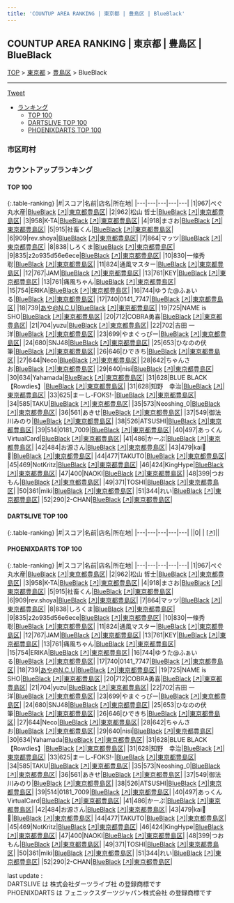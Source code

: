 ```yaml
---
title: 'COUNTUP AREA RANKING | 東京都 | 豊島区 | BlueBlack'
---
```

## COUNTUP AREA RANKING | 東京都 | 豊島区 | BlueBlack

[TOP](/darts/rank/) > [東京都](/darts/rank/東京都/) > [豊島区](/darts/rank/東京都/豊島区/) > BlueBlack

___

<a href="https://twitter.com/share?ref_src=twsrc%5Etfw" data-text="COUNTUP AREA RANKING | 東京都豊島区BlueBlack" class="twitter-share-button" data-hashtags="DARTSLIVE,PHOENIXDARTS,darts,ダーツ" data-show-count="false">Tweet</a>

* [ランキング](#カウントアップランキング)
    * [TOP 100](#top-100)
    * [DARTSLIVE TOP 100](#dartslive-top-100)
    * [PHOENIXDARTS TOP 100](#phoenixdarts-top-100)

### 市区町村

<ul>

</ul>

### カウントアップランキング

#### TOP 100



{:.table-ranking}
|#|スコア|名前|店名|所在地|
|---|---|---|---|---|
|1|967|<span class="rank-name-pd">ぺぐ丸水産</span>|<a href="/darts/rank/shops/63708.html">BlueBlack</a> <a href="https://vs.phoenixdarts.com/jp/shop/shopDetailInfo/s_63708?s_seq=63708">[↗]</a>|<a href="/darts/rank/東京都/豊島区">東京都豊島区</a>|
|2|962|<span class="rank-name-pd"><span class="pro-icon-pd"></span>松山 哲士</span>|<a href="/darts/rank/shops/63708.html">BlueBlack</a> <a href="https://vs.phoenixdarts.com/jp/shop/shopDetailInfo/s_63708?s_seq=63708">[↗]</a>|<a href="/darts/rank/東京都/豊島区">東京都豊島区</a>|
|3|958|<span class="rank-name-pd">K-TA</span>|<a href="/darts/rank/shops/63708.html">BlueBlack</a> <a href="https://vs.phoenixdarts.com/jp/shop/shopDetailInfo/s_63708?s_seq=63708">[↗]</a>|<a href="/darts/rank/東京都/豊島区">東京都豊島区</a>|
|4|918|<span class="rank-name-pd">まさお</span>|<a href="/darts/rank/shops/63708.html">BlueBlack</a> <a href="https://vs.phoenixdarts.com/jp/shop/shopDetailInfo/s_63708?s_seq=63708">[↗]</a>|<a href="/darts/rank/東京都/豊島区">東京都豊島区</a>|
|5|915|<span class="rank-name-pd">社畜くん</span>|<a href="/darts/rank/shops/63708.html">BlueBlack</a> <a href="https://vs.phoenixdarts.com/jp/shop/shopDetailInfo/s_63708?s_seq=63708">[↗]</a>|<a href="/darts/rank/東京都/豊島区">東京都豊島区</a>|
|6|909|<span class="rank-name-pd">rev.shoya</span>|<a href="/darts/rank/shops/63708.html">BlueBlack</a> <a href="https://vs.phoenixdarts.com/jp/shop/shopDetailInfo/s_63708?s_seq=63708">[↗]</a>|<a href="/darts/rank/東京都/豊島区">東京都豊島区</a>|
|7|864|<span class="rank-name-pd">マッツ</span>|<a href="/darts/rank/shops/63708.html">BlueBlack</a> <a href="https://vs.phoenixdarts.com/jp/shop/shopDetailInfo/s_63708?s_seq=63708">[↗]</a>|<a href="/darts/rank/東京都/豊島区">東京都豊島区</a>|
|8|838|<span class="rank-name-pd">しろくま</span>|<a href="/darts/rank/shops/63708.html">BlueBlack</a> <a href="https://vs.phoenixdarts.com/jp/shop/shopDetailInfo/s_63708?s_seq=63708">[↗]</a>|<a href="/darts/rank/東京都/豊島区">東京都豊島区</a>|
|9|835|<span class="rank-name-pd">z2o935d56e6ece</span>|<a href="/darts/rank/shops/63708.html">BlueBlack</a> <a href="https://vs.phoenixdarts.com/jp/shop/shopDetailInfo/s_63708?s_seq=63708">[↗]</a>|<a href="/darts/rank/東京都/豊島区">東京都豊島区</a>|
|10|830|<span class="rank-name-pd">一條秀聡</span>|<a href="/darts/rank/shops/63708.html">BlueBlack</a> <a href="https://vs.phoenixdarts.com/jp/shop/shopDetailInfo/s_63708?s_seq=63708">[↗]</a>|<a href="/darts/rank/東京都/豊島区">東京都豊島区</a>|
|11|824|<span class="rank-name-pd">通風マスター</span>|<a href="/darts/rank/shops/63708.html">BlueBlack</a> <a href="https://vs.phoenixdarts.com/jp/shop/shopDetailInfo/s_63708?s_seq=63708">[↗]</a>|<a href="/darts/rank/東京都/豊島区">東京都豊島区</a>|
|12|767|<span class="rank-name-pd">JAM</span>|<a href="/darts/rank/shops/63708.html">BlueBlack</a> <a href="https://vs.phoenixdarts.com/jp/shop/shopDetailInfo/s_63708?s_seq=63708">[↗]</a>|<a href="/darts/rank/東京都/豊島区">東京都豊島区</a>|
|13|761|<span class="rank-name-pd">KEY</span>|<a href="/darts/rank/shops/63708.html">BlueBlack</a> <a href="https://vs.phoenixdarts.com/jp/shop/shopDetailInfo/s_63708?s_seq=63708">[↗]</a>|<a href="/darts/rank/東京都/豊島区">東京都豊島区</a>|
|13|761|<span class="rank-name-pd">痛風ちゃん</span>|<a href="/darts/rank/shops/63708.html">BlueBlack</a> <a href="https://vs.phoenixdarts.com/jp/shop/shopDetailInfo/s_63708?s_seq=63708">[↗]</a>|<a href="/darts/rank/東京都/豊島区">東京都豊島区</a>|
|15|754|<span class="rank-name-pd">ERIKA</span>|<a href="/darts/rank/shops/63708.html">BlueBlack</a> <a href="https://vs.phoenixdarts.com/jp/shop/shopDetailInfo/s_63708?s_seq=63708">[↗]</a>|<a href="/darts/rank/東京都/豊島区">東京都豊島区</a>|
|16|744|<span class="rank-name-pd">ゆうた@ふぁいる</span>|<a href="/darts/rank/shops/63708.html">BlueBlack</a> <a href="https://vs.phoenixdarts.com/jp/shop/shopDetailInfo/s_63708?s_seq=63708">[↗]</a>|<a href="/darts/rank/東京都/豊島区">東京都豊島区</a>|
|17|740|<span class="rank-name-pd">0141_7747</span>|<a href="/darts/rank/shops/63708.html">BlueBlack</a> <a href="https://vs.phoenixdarts.com/jp/shop/shopDetailInfo/s_63708?s_seq=63708">[↗]</a>|<a href="/darts/rank/東京都/豊島区">東京都豊島区</a>|
|18|739|<span class="rank-name-pd">あや@N.C.U</span>|<a href="/darts/rank/shops/63708.html">BlueBlack</a> <a href="https://vs.phoenixdarts.com/jp/shop/shopDetailInfo/s_63708?s_seq=63708">[↗]</a>|<a href="/darts/rank/東京都/豊島区">東京都豊島区</a>|
|19|725|<span class="rank-name-pd">NAME is SHO</span>|<a href="/darts/rank/shops/63708.html">BlueBlack</a> <a href="https://vs.phoenixdarts.com/jp/shop/shopDetailInfo/s_63708?s_seq=63708">[↗]</a>|<a href="/darts/rank/東京都/豊島区">東京都豊島区</a>|
|20|712|<span class="rank-name-pd">COBRA勇喜</span>|<a href="/darts/rank/shops/63708.html">BlueBlack</a> <a href="https://vs.phoenixdarts.com/jp/shop/shopDetailInfo/s_63708?s_seq=63708">[↗]</a>|<a href="/darts/rank/東京都/豊島区">東京都豊島区</a>|
|21|704|<span class="rank-name-pd">yuzu</span>|<a href="/darts/rank/shops/63708.html">BlueBlack</a> <a href="https://vs.phoenixdarts.com/jp/shop/shopDetailInfo/s_63708?s_seq=63708">[↗]</a>|<a href="/darts/rank/東京都/豊島区">東京都豊島区</a>|
|22|702|<span class="rank-name-pd"><span class="pro-icon-pd"></span>吉田 一洋</span>|<a href="/darts/rank/shops/63708.html">BlueBlack</a> <a href="https://vs.phoenixdarts.com/jp/shop/shopDetailInfo/s_63708?s_seq=63708">[↗]</a>|<a href="/darts/rank/東京都/豊島区">東京都豊島区</a>|
|23|699|<span class="rank-name-pd">やまぐっぴー</span>|<a href="/darts/rank/shops/63708.html">BlueBlack</a> <a href="https://vs.phoenixdarts.com/jp/shop/shopDetailInfo/s_63708?s_seq=63708">[↗]</a>|<a href="/darts/rank/東京都/豊島区">東京都豊島区</a>|
|24|680|<span class="rank-name-pd">SNJ48</span>|<a href="/darts/rank/shops/63708.html">BlueBlack</a> <a href="https://vs.phoenixdarts.com/jp/shop/shopDetailInfo/s_63708?s_seq=63708">[↗]</a>|<a href="/darts/rank/東京都/豊島区">東京都豊島区</a>|
|25|653|<span class="rank-name-pd">ひなのの伏筆</span>|<a href="/darts/rank/shops/63708.html">BlueBlack</a> <a href="https://vs.phoenixdarts.com/jp/shop/shopDetailInfo/s_63708?s_seq=63708">[↗]</a>|<a href="/darts/rank/東京都/豊島区">東京都豊島区</a>|
|26|646|<span class="rank-name-pd">ひできち</span>|<a href="/darts/rank/shops/63708.html">BlueBlack</a> <a href="https://vs.phoenixdarts.com/jp/shop/shopDetailInfo/s_63708?s_seq=63708">[↗]</a>|<a href="/darts/rank/東京都/豊島区">東京都豊島区</a>|
|27|644|<span class="rank-name-pd">Neco</span>|<a href="/darts/rank/shops/63708.html">BlueBlack</a> <a href="https://vs.phoenixdarts.com/jp/shop/shopDetailInfo/s_63708?s_seq=63708">[↗]</a>|<a href="/darts/rank/東京都/豊島区">東京都豊島区</a>|
|28|642|<span class="rank-name-pd">ちゃんさお</span>|<a href="/darts/rank/shops/63708.html">BlueBlack</a> <a href="https://vs.phoenixdarts.com/jp/shop/shopDetailInfo/s_63708?s_seq=63708">[↗]</a>|<a href="/darts/rank/東京都/豊島区">東京都豊島区</a>|
|29|640|<span class="rank-name-pd">nisi</span>|<a href="/darts/rank/shops/63708.html">BlueBlack</a> <a href="https://vs.phoenixdarts.com/jp/shop/shopDetailInfo/s_63708?s_seq=63708">[↗]</a>|<a href="/darts/rank/東京都/豊島区">東京都豊島区</a>|
|30|634|<span class="rank-name-pd">Yahamada</span>|<a href="/darts/rank/shops/63708.html">BlueBlack</a> <a href="https://vs.phoenixdarts.com/jp/shop/shopDetailInfo/s_63708?s_seq=63708">[↗]</a>|<a href="/darts/rank/東京都/豊島区">東京都豊島区</a>|
|31|628|<span class="rank-name-pd">BLUE BLACK【Rowdies】</span>|<a href="/darts/rank/shops/63708.html">BlueBlack</a> <a href="https://vs.phoenixdarts.com/jp/shop/shopDetailInfo/s_63708?s_seq=63708">[↗]</a>|<a href="/darts/rank/東京都/豊島区">東京都豊島区</a>|
|31|628|<span class="rank-name-pd">知野　幸治</span>|<a href="/darts/rank/shops/63708.html">BlueBlack</a> <a href="https://vs.phoenixdarts.com/jp/shop/shopDetailInfo/s_63708?s_seq=63708">[↗]</a>|<a href="/darts/rank/東京都/豊島区">東京都豊島区</a>|
|33|625|<span class="rank-name-pd">まーし-FOKS!-</span>|<a href="/darts/rank/shops/63708.html">BlueBlack</a> <a href="https://vs.phoenixdarts.com/jp/shop/shopDetailInfo/s_63708?s_seq=63708">[↗]</a>|<a href="/darts/rank/東京都/豊島区">東京都豊島区</a>|
|34|585|<span class="rank-name-pd">TAKU</span>|<a href="/darts/rank/shops/63708.html">BlueBlack</a> <a href="https://vs.phoenixdarts.com/jp/shop/shopDetailInfo/s_63708?s_seq=63708">[↗]</a>|<a href="/darts/rank/東京都/豊島区">東京都豊島区</a>|
|35|573|<span class="rank-name-pd">Neoshing_0</span>|<a href="/darts/rank/shops/63708.html">BlueBlack</a> <a href="https://vs.phoenixdarts.com/jp/shop/shopDetailInfo/s_63708?s_seq=63708">[↗]</a>|<a href="/darts/rank/東京都/豊島区">東京都豊島区</a>|
|36|561|<span class="rank-name-pd">あきせ</span>|<a href="/darts/rank/shops/63708.html">BlueBlack</a> <a href="https://vs.phoenixdarts.com/jp/shop/shopDetailInfo/s_63708?s_seq=63708">[↗]</a>|<a href="/darts/rank/東京都/豊島区">東京都豊島区</a>|
|37|549|<span class="rank-name-pd">御法川みのり</span>|<a href="/darts/rank/shops/63708.html">BlueBlack</a> <a href="https://vs.phoenixdarts.com/jp/shop/shopDetailInfo/s_63708?s_seq=63708">[↗]</a>|<a href="/darts/rank/東京都/豊島区">東京都豊島区</a>|
|38|526|<span class="rank-name-pd">ATSUSHI</span>|<a href="/darts/rank/shops/63708.html">BlueBlack</a> <a href="https://vs.phoenixdarts.com/jp/shop/shopDetailInfo/s_63708?s_seq=63708">[↗]</a>|<a href="/darts/rank/東京都/豊島区">東京都豊島区</a>|
|39|514|<span class="rank-name-pd">0181_7009</span>|<a href="/darts/rank/shops/63708.html">BlueBlack</a> <a href="https://vs.phoenixdarts.com/jp/shop/shopDetailInfo/s_63708?s_seq=63708">[↗]</a>|<a href="/darts/rank/東京都/豊島区">東京都豊島区</a>|
|40|497|<span class="rank-name-pd">あっくん　VirtualCard</span>|<a href="/darts/rank/shops/63708.html">BlueBlack</a> <a href="https://vs.phoenixdarts.com/jp/shop/shopDetailInfo/s_63708?s_seq=63708">[↗]</a>|<a href="/darts/rank/東京都/豊島区">東京都豊島区</a>|
|41|486|<span class="rank-name-pd">かーぷ</span>|<a href="/darts/rank/shops/63708.html">BlueBlack</a> <a href="https://vs.phoenixdarts.com/jp/shop/shopDetailInfo/s_63708?s_seq=63708">[↗]</a>|<a href="/darts/rank/東京都/豊島区">東京都豊島区</a>|
|42|484|<span class="rank-name-pd">お源さん</span>|<a href="/darts/rank/shops/63708.html">BlueBlack</a> <a href="https://vs.phoenixdarts.com/jp/shop/shopDetailInfo/s_63708?s_seq=63708">[↗]</a>|<a href="/darts/rank/東京都/豊島区">東京都豊島区</a>|
|43|479|<span class="rank-name-pd">kai🐣💫</span>|<a href="/darts/rank/shops/63708.html">BlueBlack</a> <a href="https://vs.phoenixdarts.com/jp/shop/shopDetailInfo/s_63708?s_seq=63708">[↗]</a>|<a href="/darts/rank/東京都/豊島区">東京都豊島区</a>|
|44|477|<span class="rank-name-pd">TAKUTO</span>|<a href="/darts/rank/shops/63708.html">BlueBlack</a> <a href="https://vs.phoenixdarts.com/jp/shop/shopDetailInfo/s_63708?s_seq=63708">[↗]</a>|<a href="/darts/rank/東京都/豊島区">東京都豊島区</a>|
|45|469|<span class="rank-name-pd">NotKritz</span>|<a href="/darts/rank/shops/63708.html">BlueBlack</a> <a href="https://vs.phoenixdarts.com/jp/shop/shopDetailInfo/s_63708?s_seq=63708">[↗]</a>|<a href="/darts/rank/東京都/豊島区">東京都豊島区</a>|
|46|424|<span class="rank-name-pd">KingHype</span>|<a href="/darts/rank/shops/63708.html">BlueBlack</a> <a href="https://vs.phoenixdarts.com/jp/shop/shopDetailInfo/s_63708?s_seq=63708">[↗]</a>|<a href="/darts/rank/東京都/豊島区">東京都豊島区</a>|
|47|400|<span class="rank-name-pd">NAOKI</span>|<a href="/darts/rank/shops/63708.html">BlueBlack</a> <a href="https://vs.phoenixdarts.com/jp/shop/shopDetailInfo/s_63708?s_seq=63708">[↗]</a>|<a href="/darts/rank/東京都/豊島区">東京都豊島区</a>|
|48|399|<span class="rank-name-pd">つおもん</span>|<a href="/darts/rank/shops/63708.html">BlueBlack</a> <a href="https://vs.phoenixdarts.com/jp/shop/shopDetailInfo/s_63708?s_seq=63708">[↗]</a>|<a href="/darts/rank/東京都/豊島区">東京都豊島区</a>|
|49|371|<span class="rank-name-pd">TOSHI</span>|<a href="/darts/rank/shops/63708.html">BlueBlack</a> <a href="https://vs.phoenixdarts.com/jp/shop/shopDetailInfo/s_63708?s_seq=63708">[↗]</a>|<a href="/darts/rank/東京都/豊島区">東京都豊島区</a>|
|50|361|<span class="rank-name-pd">miki</span>|<a href="/darts/rank/shops/63708.html">BlueBlack</a> <a href="https://vs.phoenixdarts.com/jp/shop/shopDetailInfo/s_63708?s_seq=63708">[↗]</a>|<a href="/darts/rank/東京都/豊島区">東京都豊島区</a>|
|51|344|<span class="rank-name-pd">れい</span>|<a href="/darts/rank/shops/63708.html">BlueBlack</a> <a href="https://vs.phoenixdarts.com/jp/shop/shopDetailInfo/s_63708?s_seq=63708">[↗]</a>|<a href="/darts/rank/東京都/豊島区">東京都豊島区</a>|
|52|290|<span class="rank-name-pd">2-CHAN</span>|<a href="/darts/rank/shops/63708.html">BlueBlack</a> <a href="https://vs.phoenixdarts.com/jp/shop/shopDetailInfo/s_63708?s_seq=63708">[↗]</a>|<a href="/darts/rank/東京都/豊島区">東京都豊島区</a>|


#### DARTSLIVE TOP 100



{:.table-ranking}
|#|スコア|名前|店名|所在地|
|---|---|---|---|---|
||0|<span class="rank-name-dl"> </span>|<a href="/darts/rank/shops/.html"></a> <a href="">[↗]</a>|<a href="/darts/rank//"></a>|


#### PHOENIXDARTS TOP 100



{:.table-ranking}
|#|スコア|名前|店名|所在地|
|---|---|---|---|---|
|1|967|<span class="rank-name-pd">ぺぐ丸水産</span>|<a href="/darts/rank/shops/63708.html">BlueBlack</a> <a href="https://vs.phoenixdarts.com/jp/shop/shopDetailInfo/s_63708?s_seq=63708">[↗]</a>|<a href="/darts/rank/東京都/豊島区">東京都豊島区</a>|
|2|962|<span class="rank-name-pd"><span class="pro-icon-pd"></span>松山 哲士</span>|<a href="/darts/rank/shops/63708.html">BlueBlack</a> <a href="https://vs.phoenixdarts.com/jp/shop/shopDetailInfo/s_63708?s_seq=63708">[↗]</a>|<a href="/darts/rank/東京都/豊島区">東京都豊島区</a>|
|3|958|<span class="rank-name-pd">K-TA</span>|<a href="/darts/rank/shops/63708.html">BlueBlack</a> <a href="https://vs.phoenixdarts.com/jp/shop/shopDetailInfo/s_63708?s_seq=63708">[↗]</a>|<a href="/darts/rank/東京都/豊島区">東京都豊島区</a>|
|4|918|<span class="rank-name-pd">まさお</span>|<a href="/darts/rank/shops/63708.html">BlueBlack</a> <a href="https://vs.phoenixdarts.com/jp/shop/shopDetailInfo/s_63708?s_seq=63708">[↗]</a>|<a href="/darts/rank/東京都/豊島区">東京都豊島区</a>|
|5|915|<span class="rank-name-pd">社畜くん</span>|<a href="/darts/rank/shops/63708.html">BlueBlack</a> <a href="https://vs.phoenixdarts.com/jp/shop/shopDetailInfo/s_63708?s_seq=63708">[↗]</a>|<a href="/darts/rank/東京都/豊島区">東京都豊島区</a>|
|6|909|<span class="rank-name-pd">rev.shoya</span>|<a href="/darts/rank/shops/63708.html">BlueBlack</a> <a href="https://vs.phoenixdarts.com/jp/shop/shopDetailInfo/s_63708?s_seq=63708">[↗]</a>|<a href="/darts/rank/東京都/豊島区">東京都豊島区</a>|
|7|864|<span class="rank-name-pd">マッツ</span>|<a href="/darts/rank/shops/63708.html">BlueBlack</a> <a href="https://vs.phoenixdarts.com/jp/shop/shopDetailInfo/s_63708?s_seq=63708">[↗]</a>|<a href="/darts/rank/東京都/豊島区">東京都豊島区</a>|
|8|838|<span class="rank-name-pd">しろくま</span>|<a href="/darts/rank/shops/63708.html">BlueBlack</a> <a href="https://vs.phoenixdarts.com/jp/shop/shopDetailInfo/s_63708?s_seq=63708">[↗]</a>|<a href="/darts/rank/東京都/豊島区">東京都豊島区</a>|
|9|835|<span class="rank-name-pd">z2o935d56e6ece</span>|<a href="/darts/rank/shops/63708.html">BlueBlack</a> <a href="https://vs.phoenixdarts.com/jp/shop/shopDetailInfo/s_63708?s_seq=63708">[↗]</a>|<a href="/darts/rank/東京都/豊島区">東京都豊島区</a>|
|10|830|<span class="rank-name-pd">一條秀聡</span>|<a href="/darts/rank/shops/63708.html">BlueBlack</a> <a href="https://vs.phoenixdarts.com/jp/shop/shopDetailInfo/s_63708?s_seq=63708">[↗]</a>|<a href="/darts/rank/東京都/豊島区">東京都豊島区</a>|
|11|824|<span class="rank-name-pd">通風マスター</span>|<a href="/darts/rank/shops/63708.html">BlueBlack</a> <a href="https://vs.phoenixdarts.com/jp/shop/shopDetailInfo/s_63708?s_seq=63708">[↗]</a>|<a href="/darts/rank/東京都/豊島区">東京都豊島区</a>|
|12|767|<span class="rank-name-pd">JAM</span>|<a href="/darts/rank/shops/63708.html">BlueBlack</a> <a href="https://vs.phoenixdarts.com/jp/shop/shopDetailInfo/s_63708?s_seq=63708">[↗]</a>|<a href="/darts/rank/東京都/豊島区">東京都豊島区</a>|
|13|761|<span class="rank-name-pd">KEY</span>|<a href="/darts/rank/shops/63708.html">BlueBlack</a> <a href="https://vs.phoenixdarts.com/jp/shop/shopDetailInfo/s_63708?s_seq=63708">[↗]</a>|<a href="/darts/rank/東京都/豊島区">東京都豊島区</a>|
|13|761|<span class="rank-name-pd">痛風ちゃん</span>|<a href="/darts/rank/shops/63708.html">BlueBlack</a> <a href="https://vs.phoenixdarts.com/jp/shop/shopDetailInfo/s_63708?s_seq=63708">[↗]</a>|<a href="/darts/rank/東京都/豊島区">東京都豊島区</a>|
|15|754|<span class="rank-name-pd">ERIKA</span>|<a href="/darts/rank/shops/63708.html">BlueBlack</a> <a href="https://vs.phoenixdarts.com/jp/shop/shopDetailInfo/s_63708?s_seq=63708">[↗]</a>|<a href="/darts/rank/東京都/豊島区">東京都豊島区</a>|
|16|744|<span class="rank-name-pd">ゆうた@ふぁいる</span>|<a href="/darts/rank/shops/63708.html">BlueBlack</a> <a href="https://vs.phoenixdarts.com/jp/shop/shopDetailInfo/s_63708?s_seq=63708">[↗]</a>|<a href="/darts/rank/東京都/豊島区">東京都豊島区</a>|
|17|740|<span class="rank-name-pd">0141_7747</span>|<a href="/darts/rank/shops/63708.html">BlueBlack</a> <a href="https://vs.phoenixdarts.com/jp/shop/shopDetailInfo/s_63708?s_seq=63708">[↗]</a>|<a href="/darts/rank/東京都/豊島区">東京都豊島区</a>|
|18|739|<span class="rank-name-pd">あや@N.C.U</span>|<a href="/darts/rank/shops/63708.html">BlueBlack</a> <a href="https://vs.phoenixdarts.com/jp/shop/shopDetailInfo/s_63708?s_seq=63708">[↗]</a>|<a href="/darts/rank/東京都/豊島区">東京都豊島区</a>|
|19|725|<span class="rank-name-pd">NAME is SHO</span>|<a href="/darts/rank/shops/63708.html">BlueBlack</a> <a href="https://vs.phoenixdarts.com/jp/shop/shopDetailInfo/s_63708?s_seq=63708">[↗]</a>|<a href="/darts/rank/東京都/豊島区">東京都豊島区</a>|
|20|712|<span class="rank-name-pd">COBRA勇喜</span>|<a href="/darts/rank/shops/63708.html">BlueBlack</a> <a href="https://vs.phoenixdarts.com/jp/shop/shopDetailInfo/s_63708?s_seq=63708">[↗]</a>|<a href="/darts/rank/東京都/豊島区">東京都豊島区</a>|
|21|704|<span class="rank-name-pd">yuzu</span>|<a href="/darts/rank/shops/63708.html">BlueBlack</a> <a href="https://vs.phoenixdarts.com/jp/shop/shopDetailInfo/s_63708?s_seq=63708">[↗]</a>|<a href="/darts/rank/東京都/豊島区">東京都豊島区</a>|
|22|702|<span class="rank-name-pd"><span class="pro-icon-pd"></span>吉田 一洋</span>|<a href="/darts/rank/shops/63708.html">BlueBlack</a> <a href="https://vs.phoenixdarts.com/jp/shop/shopDetailInfo/s_63708?s_seq=63708">[↗]</a>|<a href="/darts/rank/東京都/豊島区">東京都豊島区</a>|
|23|699|<span class="rank-name-pd">やまぐっぴー</span>|<a href="/darts/rank/shops/63708.html">BlueBlack</a> <a href="https://vs.phoenixdarts.com/jp/shop/shopDetailInfo/s_63708?s_seq=63708">[↗]</a>|<a href="/darts/rank/東京都/豊島区">東京都豊島区</a>|
|24|680|<span class="rank-name-pd">SNJ48</span>|<a href="/darts/rank/shops/63708.html">BlueBlack</a> <a href="https://vs.phoenixdarts.com/jp/shop/shopDetailInfo/s_63708?s_seq=63708">[↗]</a>|<a href="/darts/rank/東京都/豊島区">東京都豊島区</a>|
|25|653|<span class="rank-name-pd">ひなのの伏筆</span>|<a href="/darts/rank/shops/63708.html">BlueBlack</a> <a href="https://vs.phoenixdarts.com/jp/shop/shopDetailInfo/s_63708?s_seq=63708">[↗]</a>|<a href="/darts/rank/東京都/豊島区">東京都豊島区</a>|
|26|646|<span class="rank-name-pd">ひできち</span>|<a href="/darts/rank/shops/63708.html">BlueBlack</a> <a href="https://vs.phoenixdarts.com/jp/shop/shopDetailInfo/s_63708?s_seq=63708">[↗]</a>|<a href="/darts/rank/東京都/豊島区">東京都豊島区</a>|
|27|644|<span class="rank-name-pd">Neco</span>|<a href="/darts/rank/shops/63708.html">BlueBlack</a> <a href="https://vs.phoenixdarts.com/jp/shop/shopDetailInfo/s_63708?s_seq=63708">[↗]</a>|<a href="/darts/rank/東京都/豊島区">東京都豊島区</a>|
|28|642|<span class="rank-name-pd">ちゃんさお</span>|<a href="/darts/rank/shops/63708.html">BlueBlack</a> <a href="https://vs.phoenixdarts.com/jp/shop/shopDetailInfo/s_63708?s_seq=63708">[↗]</a>|<a href="/darts/rank/東京都/豊島区">東京都豊島区</a>|
|29|640|<span class="rank-name-pd">nisi</span>|<a href="/darts/rank/shops/63708.html">BlueBlack</a> <a href="https://vs.phoenixdarts.com/jp/shop/shopDetailInfo/s_63708?s_seq=63708">[↗]</a>|<a href="/darts/rank/東京都/豊島区">東京都豊島区</a>|
|30|634|<span class="rank-name-pd">Yahamada</span>|<a href="/darts/rank/shops/63708.html">BlueBlack</a> <a href="https://vs.phoenixdarts.com/jp/shop/shopDetailInfo/s_63708?s_seq=63708">[↗]</a>|<a href="/darts/rank/東京都/豊島区">東京都豊島区</a>|
|31|628|<span class="rank-name-pd">BLUE BLACK【Rowdies】</span>|<a href="/darts/rank/shops/63708.html">BlueBlack</a> <a href="https://vs.phoenixdarts.com/jp/shop/shopDetailInfo/s_63708?s_seq=63708">[↗]</a>|<a href="/darts/rank/東京都/豊島区">東京都豊島区</a>|
|31|628|<span class="rank-name-pd">知野　幸治</span>|<a href="/darts/rank/shops/63708.html">BlueBlack</a> <a href="https://vs.phoenixdarts.com/jp/shop/shopDetailInfo/s_63708?s_seq=63708">[↗]</a>|<a href="/darts/rank/東京都/豊島区">東京都豊島区</a>|
|33|625|<span class="rank-name-pd">まーし-FOKS!-</span>|<a href="/darts/rank/shops/63708.html">BlueBlack</a> <a href="https://vs.phoenixdarts.com/jp/shop/shopDetailInfo/s_63708?s_seq=63708">[↗]</a>|<a href="/darts/rank/東京都/豊島区">東京都豊島区</a>|
|34|585|<span class="rank-name-pd">TAKU</span>|<a href="/darts/rank/shops/63708.html">BlueBlack</a> <a href="https://vs.phoenixdarts.com/jp/shop/shopDetailInfo/s_63708?s_seq=63708">[↗]</a>|<a href="/darts/rank/東京都/豊島区">東京都豊島区</a>|
|35|573|<span class="rank-name-pd">Neoshing_0</span>|<a href="/darts/rank/shops/63708.html">BlueBlack</a> <a href="https://vs.phoenixdarts.com/jp/shop/shopDetailInfo/s_63708?s_seq=63708">[↗]</a>|<a href="/darts/rank/東京都/豊島区">東京都豊島区</a>|
|36|561|<span class="rank-name-pd">あきせ</span>|<a href="/darts/rank/shops/63708.html">BlueBlack</a> <a href="https://vs.phoenixdarts.com/jp/shop/shopDetailInfo/s_63708?s_seq=63708">[↗]</a>|<a href="/darts/rank/東京都/豊島区">東京都豊島区</a>|
|37|549|<span class="rank-name-pd">御法川みのり</span>|<a href="/darts/rank/shops/63708.html">BlueBlack</a> <a href="https://vs.phoenixdarts.com/jp/shop/shopDetailInfo/s_63708?s_seq=63708">[↗]</a>|<a href="/darts/rank/東京都/豊島区">東京都豊島区</a>|
|38|526|<span class="rank-name-pd">ATSUSHI</span>|<a href="/darts/rank/shops/63708.html">BlueBlack</a> <a href="https://vs.phoenixdarts.com/jp/shop/shopDetailInfo/s_63708?s_seq=63708">[↗]</a>|<a href="/darts/rank/東京都/豊島区">東京都豊島区</a>|
|39|514|<span class="rank-name-pd">0181_7009</span>|<a href="/darts/rank/shops/63708.html">BlueBlack</a> <a href="https://vs.phoenixdarts.com/jp/shop/shopDetailInfo/s_63708?s_seq=63708">[↗]</a>|<a href="/darts/rank/東京都/豊島区">東京都豊島区</a>|
|40|497|<span class="rank-name-pd">あっくん　VirtualCard</span>|<a href="/darts/rank/shops/63708.html">BlueBlack</a> <a href="https://vs.phoenixdarts.com/jp/shop/shopDetailInfo/s_63708?s_seq=63708">[↗]</a>|<a href="/darts/rank/東京都/豊島区">東京都豊島区</a>|
|41|486|<span class="rank-name-pd">かーぷ</span>|<a href="/darts/rank/shops/63708.html">BlueBlack</a> <a href="https://vs.phoenixdarts.com/jp/shop/shopDetailInfo/s_63708?s_seq=63708">[↗]</a>|<a href="/darts/rank/東京都/豊島区">東京都豊島区</a>|
|42|484|<span class="rank-name-pd">お源さん</span>|<a href="/darts/rank/shops/63708.html">BlueBlack</a> <a href="https://vs.phoenixdarts.com/jp/shop/shopDetailInfo/s_63708?s_seq=63708">[↗]</a>|<a href="/darts/rank/東京都/豊島区">東京都豊島区</a>|
|43|479|<span class="rank-name-pd">kai🐣💫</span>|<a href="/darts/rank/shops/63708.html">BlueBlack</a> <a href="https://vs.phoenixdarts.com/jp/shop/shopDetailInfo/s_63708?s_seq=63708">[↗]</a>|<a href="/darts/rank/東京都/豊島区">東京都豊島区</a>|
|44|477|<span class="rank-name-pd">TAKUTO</span>|<a href="/darts/rank/shops/63708.html">BlueBlack</a> <a href="https://vs.phoenixdarts.com/jp/shop/shopDetailInfo/s_63708?s_seq=63708">[↗]</a>|<a href="/darts/rank/東京都/豊島区">東京都豊島区</a>|
|45|469|<span class="rank-name-pd">NotKritz</span>|<a href="/darts/rank/shops/63708.html">BlueBlack</a> <a href="https://vs.phoenixdarts.com/jp/shop/shopDetailInfo/s_63708?s_seq=63708">[↗]</a>|<a href="/darts/rank/東京都/豊島区">東京都豊島区</a>|
|46|424|<span class="rank-name-pd">KingHype</span>|<a href="/darts/rank/shops/63708.html">BlueBlack</a> <a href="https://vs.phoenixdarts.com/jp/shop/shopDetailInfo/s_63708?s_seq=63708">[↗]</a>|<a href="/darts/rank/東京都/豊島区">東京都豊島区</a>|
|47|400|<span class="rank-name-pd">NAOKI</span>|<a href="/darts/rank/shops/63708.html">BlueBlack</a> <a href="https://vs.phoenixdarts.com/jp/shop/shopDetailInfo/s_63708?s_seq=63708">[↗]</a>|<a href="/darts/rank/東京都/豊島区">東京都豊島区</a>|
|48|399|<span class="rank-name-pd">つおもん</span>|<a href="/darts/rank/shops/63708.html">BlueBlack</a> <a href="https://vs.phoenixdarts.com/jp/shop/shopDetailInfo/s_63708?s_seq=63708">[↗]</a>|<a href="/darts/rank/東京都/豊島区">東京都豊島区</a>|
|49|371|<span class="rank-name-pd">TOSHI</span>|<a href="/darts/rank/shops/63708.html">BlueBlack</a> <a href="https://vs.phoenixdarts.com/jp/shop/shopDetailInfo/s_63708?s_seq=63708">[↗]</a>|<a href="/darts/rank/東京都/豊島区">東京都豊島区</a>|
|50|361|<span class="rank-name-pd">miki</span>|<a href="/darts/rank/shops/63708.html">BlueBlack</a> <a href="https://vs.phoenixdarts.com/jp/shop/shopDetailInfo/s_63708?s_seq=63708">[↗]</a>|<a href="/darts/rank/東京都/豊島区">東京都豊島区</a>|
|51|344|<span class="rank-name-pd">れい</span>|<a href="/darts/rank/shops/63708.html">BlueBlack</a> <a href="https://vs.phoenixdarts.com/jp/shop/shopDetailInfo/s_63708?s_seq=63708">[↗]</a>|<a href="/darts/rank/東京都/豊島区">東京都豊島区</a>|
|52|290|<span class="rank-name-pd">2-CHAN</span>|<a href="/darts/rank/shops/63708.html">BlueBlack</a> <a href="https://vs.phoenixdarts.com/jp/shop/shopDetailInfo/s_63708?s_seq=63708">[↗]</a>|<a href="/darts/rank/東京都/豊島区">東京都豊島区</a>|


<div class="footer border-top border-gray-light mt-5 pt-3 text-right text-gray">
    last update : <span style="font-weight: italic" id="foot_last_modified"></span><br />
    DARTSLIVE は 株式会社ダーツライブ社 の登録商標です<br />
    PHOENIXDARTS は フェニックスダーツジャパン株式会社 の登録商標です<br />
</div>

<script src="https://cdnjs.cloudflare.com/ajax/libs/jquery.tablesorter/2.31.3/js/jquery.tablesorter.min.js" integrity="sha512-qzgd5cYSZcosqpzpn7zF2ZId8f/8CHmFKZ8j7mU4OUXTNRd5g+ZHBPsgKEwoqxCtdQvExE5LprwwPAgoicguNg==" crossorigin="anonymous" referrerpolicy="no-referrer"></script>
<link rel="stylesheet" href="https://cdnjs.cloudflare.com/ajax/libs/jquery.tablesorter/2.31.3/css/theme.default.min.css" integrity="sha512-wghhOJkjQX0Lh3NSWvNKeZ0ZpNn+SPVXX1Qyc9OCaogADktxrBiBdKGDoqVUOyhStvMBmJQ8ZdMHiR3wuEq8+w==" crossorigin="anonymous" referrerpolicy="no-referrer" />
<script>
$(function() {
    $(".table-ranking").tablesorter({sortList:[[0, 0]]});
    $("#foot_last_modified").text(formatDate(new Date(document.lastModified), 'yyyy-MM-dd HH:mm:ss'));
});
</script>

<script async src="https://platform.twitter.com/widgets.js" charset="utf-8"></script>